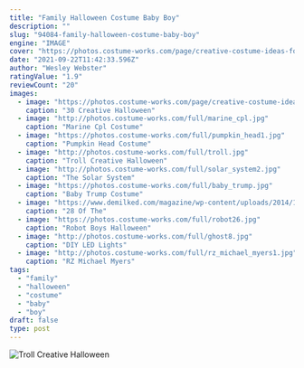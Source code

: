 ```yaml
---
title: "Family Halloween Costume Baby Boy"
description: ""
slug: "94084-family-halloween-costume-baby-boy"
engine: "IMAGE"
cover: "https://photos.costume-works.com/page/creative-costume-ideas-for-boys.jpg"
date: "2021-09-22T11:42:33.596Z"
author: "Wesley Webster"
ratingValue: "1.9"
reviewCount: "20"
images:
  - image: "https://photos.costume-works.com/page/creative-costume-ideas-for-boys.jpg"
    caption: "30 Creative Halloween"
  - image: "http://photos.costume-works.com/full/marine_cpl.jpg"
    caption: "Marine Cpl Costume"
  - image: "https://photos.costume-works.com/full/pumpkin_head1.jpg"
    caption: "Pumpkin Head Costume"
  - image: "http://photos.costume-works.com/full/troll.jpg"
    caption: "Troll Creative Halloween"
  - image: "http://photos.costume-works.com/full/solar_system2.jpg"
    caption: "The Solar System"
  - image: "https://photos.costume-works.com/full/baby_trump.jpg"
    caption: "Baby Trump Costume"
  - image: "https://www.demilked.com/magazine/wp-content/uploads/2014/10/cool-children-halloween-costumes-21.jpg"
    caption: "28 Of The"
  - image: "https://photos.costume-works.com/full/robot26.jpg"
    caption: "Robot Boys Halloween"
  - image: "http://photos.costume-works.com/full/ghost8.jpg"
    caption: "DIY LED Lights"
  - image: "http://photos.costume-works.com/full/rz_michael_myers1.jpg"
    caption: "RZ Michael Myers"
tags:
  - "family"
  - "halloween"
  - "costume"
  - "baby"
  - "boy"
draft: false
type: post
---
```



![Troll Creative Halloween](http://photos.costume-works.com/full/troll.jpg "Troll Creative Halloween")


<!--inArticleAds-->

<!--galleryOne-->


<!--inArticleAds-->

<!--galleryTwo-->


<!--galleryThree-->

